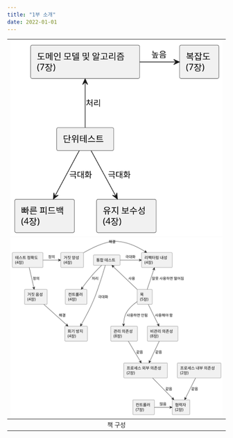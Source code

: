 ```yaml
---
title: "1부 소개"
date: 2022-01-01
---
```


|![](/plantuml/book-composition1.svg) <br> ![](/plantuml/book-composition2.svg)|
|:--:|
|책 구성|